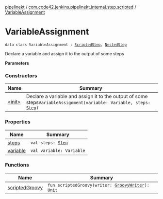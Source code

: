 [pipelinekt](../../index.md) / [com.code42.jenkins.pipelinekt.internal.step.scripted](../index.md) / [VariableAssignment](./index.md)

# VariableAssignment

`data class VariableAssignment : `[`ScriptedStep`](../../com.code42.jenkins.pipelinekt.core.step/-scripted-step/index.md)`, `[`NestedStep`](../../com.code42.jenkins.pipelinekt.core.step/-nested-step/index.md)

Declare a variable and assign it to the output of some steps

**Parameters**

### Constructors

| Name | Summary |
|---|---|
| [&lt;init&gt;](-init-.md) | Declare a variable and assign it to the output of some steps`VariableAssignment(variable: Variable, steps: `[`Step`](../../com.code42.jenkins.pipelinekt.core.step/-step/index.md)`)` |

### Properties

| Name | Summary |
|---|---|
| [steps](steps.md) | `val steps: `[`Step`](../../com.code42.jenkins.pipelinekt.core.step/-step/index.md) |
| [variable](variable.md) | `val variable: Variable` |

### Functions

| Name | Summary |
|---|---|
| [scriptedGroovy](scripted-groovy.md) | `fun scriptedGroovy(writer: `[`GroovyWriter`](../../com.code42.jenkins.pipelinekt.core.writer/-groovy-writer/index.md)`): `[`Unit`](https://kotlinlang.org/api/latest/jvm/stdlib/kotlin/-unit/index.html) |
